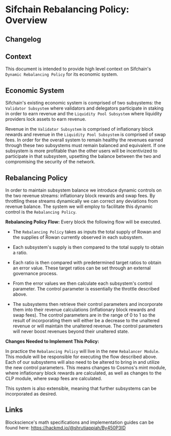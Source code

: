 # **Sifchain Rebalancing Policy: Overview**

## Changelog



## Context
This document is intended to provide high level context on Sifchain's `Dynamic Rebalancing Policy` for its economic system.

## Economic System
Sifchain's existing economic system is comprised of two subsystems: the `Validator Subsystem` where validators and delegators participate in staking in order to earn revenue and the `Liquidity Pool Subsystem` where liquidity providers lock assets to earn revenue. 

Revenue in the `Validator Subsystem` is comprised of inflationary block rewards and revenue in the `Liquidity Pool Subsystem` is comprised of swap fees. In order for the overall system to remain healthy the revenues earned through these two subsystems must remain balanced and equivalent. If one subsystem is more profitable than the other users will be incentivized to participate in that subsystem, upsetting the balance between the two and compromising the security of the network.

## Rebalancing Policy
In order to maintain subsystem balance we introduce dynamic controls on the two revenue streams: inflationary block rewards and swap fees. By throttling these streams dynamically we can correct any deviations from revenue balance. The system we will employ to facilitate this dynamic control is the `Rebalancing Policy`.

**Rebalancing Policy Flow:** Every block the following flow will be executed.

- The `Rebalancing Policy` takes as inputs the total supply of Rowan and the supplies of Rowan currently observed in each subsystem.

- Each subsystem's supply is then compared to the total supply to obtain a ratio. 

- Each ratio is then compared with predetermined target ratios to obtain an error value. These target ratios can be set through an external governance process. 

- From the error values we then calculate each subsystem's control parameter. The control parameter is essentially the throttle described above. 

- The subsystems then retrieve their control parameters and incorporate them into their revenue calculations (inflationary block rewards and swap fees). The control parameters are in the range of 0 to 1 so the result of incorporating them will either be a decrease to the unaltered revenue or will maintain the unaltered revenue. The control parameters will never boost revenues beyond their unaltered state.

**Changes Needed to Implement This Policy:**

In practice the `Rebalancing Policy` will live in the new `Rebalancer Module`. This module will be responsible for executing the flow described above. Each of our subsystems will also need to be altered to bring in and utilize the new control parameters. This means changes to Cosmos's mint module, where inflationary block rewards are calculated, as well as changes to the CLP module, where swap fees are calculated.

This system is also extensible, meaning that further subsystems can be incorporated as desired.

## Links

Blockscience's math specifications and implementation guides can be found here: https://hackmd.io/@shrutiappiah/By450P3ID